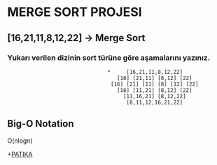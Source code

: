 # MERGE SORT PROJESI
## [16,21,11,8,12,22] -> Merge Sort
### Yukarı verilen dizinin sort türüne göre aşamalarını yazınız.

                                    *     [16,21,11,8,12,22] 
                                       [16] [21,11] [8,12] [22]
                                     [16] [21] [11] [8] [12] [22]
                                       [16] [11,21] [8,12] [22]
                                         [11,16,21] [8,12,22]
                                          [8,11,12,16,21,22]
				
## Big-O Notation
O(nlogn)


+[PATIKA](www.patika.dev)
